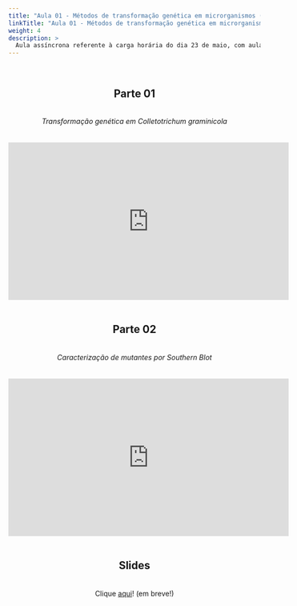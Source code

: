 ```yaml
---
title: "Aula 01 - Métodos de transformação genética em microrganismos (prática)"
linkTitle: "Aula 01 - Métodos de transformação genética em microrganismos (prática)"
weight: 4
description: >
  Aula assíncrona referente à carga horária do dia 23 de maio, com aula prática sobre métodos de transformação genética em microrganismos e caracterização de mutantes por Southern Blot
---
```


<br>
<div align="center">
<h2>Parte 01</h2>
<br>
<i>Transformação genética em Colletotrichum graminicola</i>
<br><br><br>
<iframe width="560" height="315" src="https://www.youtube.com/embed/LMtTQyCvAz8" frameborder="0" allow="accelerometer; autoplay; clipboard-write; encrypted-media; gyroscope; picture-in-picture" allowfullscreen></iframe>
<br><br>

<h2>Parte 02</h2>
<br>
<i>Caracterização de mutantes por Southern Blot</i>
<br><br><br>
<iframe width="560" height="315" src="https://www.youtube.com/embed/Yzcv0ZMMnSo" frameborder="0" allow="accelerometer; autoplay; clipboard-write; encrypted-media; gyroscope; picture-in-picture" allowfullscreen></iframe>
<br><br>

<h2>Slides</h2>
<br>
Clique <a href="">aqui</a>! (em breve!)
</div>